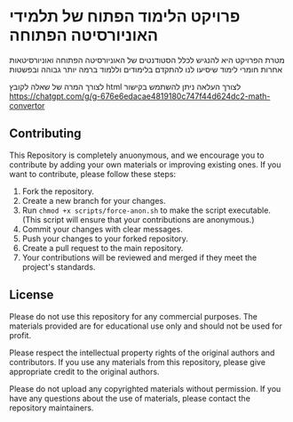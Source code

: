 # פרויקט הלימוד הפתוח של תלמידי האוניורסיטה הפתוחה

מטרת הפרויקט היא להנגיש לכלל הסטודנטים של האוניורסיטה הפתוחה ואוניורסיטאות אחרות חומרי לימוד שיסיעו לנו להתקדם בלימודים וללמוד ברמה יותר גבוהה ובפשטות

לצורך המרה של שאלה לקובץ html לצורך העלאה ניתן להשתמש בקישור
https://chatgpt.com/g/g-676e6edacae4819180c747f44d624dc2-math-convertor

## Contributing

This Repository is completely anuonymous, and we encourage you to contribute by adding your own materials or improving existing ones.
If you want to contribute, please follow these steps:

1. Fork the repository.
2. Create a new branch for your changes.
3. Run `chmod +x scripts/force-anon.sh` to make the script executable. (This script will ensure that your contributions are anonymous.)
4. Commit your changes with clear messages.
5. Push your changes to your forked repository.
6. Create a pull request to the main repository.
7. Your contributions will be reviewed and merged if they meet the project's standards.

## License

Please do not use this repository for any commercial purposes. The materials provided are for educational use only and should not be used for profit.

Please respect the intellectual property rights of the original authors and contributors. If you use any materials from this repository, please give appropriate credit to the original authors.

Please do not upload any copyrighted materials without permission. If you have any questions about the use of materials, please contact the repository maintainers.
